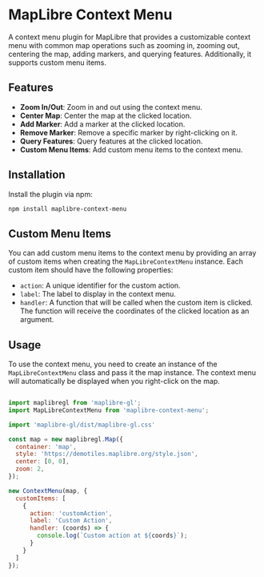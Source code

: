 # MapLibre Context Menu

A context menu plugin for MapLibre that provides a customizable context menu with common map operations such as zooming in, zooming out, centering the map, adding markers, and querying features. Additionally, it supports custom menu items.

## Features

- **Zoom In/Out**: Zoom in and out using the context menu.
- **Center Map**: Center the map at the clicked location.
- **Add Marker**: Add a marker at the clicked location.
- **Remove Marker**: Remove a specific marker by right-clicking on it.
- **Query Features**: Query features at the clicked location.
- **Custom Menu Items**: Add custom menu items to the context menu.

## Installation

Install the plugin via npm:

```sh
npm install maplibre-context-menu
```

<!-- Custom Menu Items -->
## Custom Menu Items

You can add custom menu items to the context menu by providing an array of custom items when creating the `MapLibreContextMenu` instance. Each custom item should have the following properties:

- `action`: A unique identifier for the custom action.
- `label`: The label to display in the context menu.
- `handler`: A function that will be called when the custom item is clicked. The function will receive the coordinates of the clicked location as an argument.

## Usage

To use the context menu, you need to create an instance of the `MapLibreContextMenu` class and pass it the map instance. The context menu will automatically be displayed when you right-click on the map.

```js

import maplibregl from 'maplibre-gl';
import MapLibreContextMenu from 'maplibre-context-menu';

import 'maplibre-gl/dist/maplibre-gl.css'

const map = new maplibregl.Map({
  container: 'map',
  style: 'https://demotiles.maplibre.org/style.json',
  center: [0, 0],
  zoom: 2,
});

new ContextMenu(map, {
  customItems: [
    {
      action: 'customAction',
      label: 'Custom Action',
      handler: (coords) => {
        console.log(`Custom action at ${coords}`);
      }
    }
  ]
});
```

